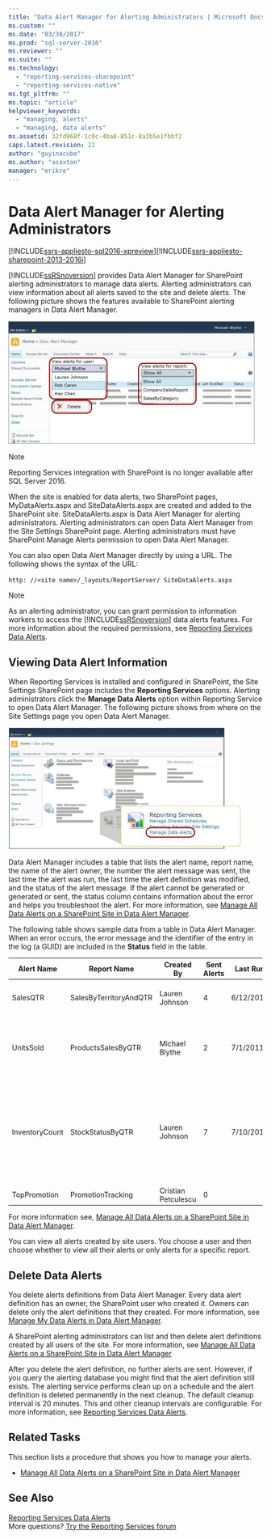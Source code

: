 ```yaml
---
title: "Data Alert Manager for Alerting Administrators | Microsoft Docs"
ms.custom: ""
ms.date: "03/30/2017"
ms.prod: "sql-server-2016"
ms.reviewer: ""
ms.suite: ""
ms.technology: 
  - "reporting-services-sharepoint"
  - "reporting-services-native"
ms.tgt_pltfrm: ""
ms.topic: "article"
helpviewer_keywords: 
  - "managing, alerts"
  - "managing, data alerts"
ms.assetid: 32fd968f-1c0c-4ba8-851c-8a3b5e1fbbf2
caps.latest.revision: 22
author: "guyinacube"
ms.author: "asaxton"
manager: "erikre"
---
```

# Data Alert Manager for Alerting Administrators

[!INCLUDE[ssrs-appliesto-sql2016-xpreview](../includes/ssrs-appliesto-sql2016-xpreview.md)][!INCLUDE[ssrs-appliesto-sharepoint-2013-2016i](../includes/ssrs-appliesto-sharepoint-2013-2016.md)]

[!INCLUDE[ssRSnoversion](../includes/ssrsnoversion-md.md)] provides Data Alert Manager for SharePoint alerting administrators to manage data alerts. Alerting administrators can view information about all alerts saved to the site and delete alerts. The following picture shows the features available to SharePoint alerting managers in Data Alert Manager.

![Alert Manager for SharePoin tsite administrators](../reporting-services/media/rs-alertmanagersite.gif "Alert Manager for SharePoint site administrators")

> [!NOTE]
> Reporting Services integration with SharePoint is no longer available after SQL Server 2016.

 When the site is enabled for data alerts, two SharePoint pages, MyDataAlerts.aspx and SiteDataAlerts.aspx are created and added to the SharePoint site. SiteDataAlerts.aspx is Data Alert Manager for alerting administrators. Alerting administrators can open Data Alert Manager from the Site Settings SharePoint page. Alerting administrators must have SharePoint Manage Alerts permission to open Data Alert Manager.  
  
 You can also open Data Alert Manager directly by using a URL. The following shows the syntax of the URL:  
  
 `http: //<site name>/_layouts/ReportServer/ SiteDataAlerts.aspx`  
  
> [!NOTE]  
>  As an alerting administrator, you can grant permission to information workers to access the [!INCLUDE[ssRSnoversion](../includes/ssrsnoversion-md.md)] data alerts features. For more information about the required permissions, see [Reporting Services Data Alerts](../reporting-services/reporting-services-data-alerts.md).  
  
##  <a name="ViewingAlerts"></a> Viewing Data Alert Information  
 When Reporting Services is installed and configured in SharePoint, the Site Settings SharePoint page includes the **Reporting Services** options. Alerting administrators click the **Manage Data Alerts** option within Reporting Service to open Data Alert Manager. The following picture shows from where on the Site Settings page you open Data Alert Manager.  
  
 ![Reporting Services section of Site Settings page](../reporting-services/media/rs-sitesettings.gif "Reporting Services section of Site Settings page")  
  
 Data Alert Manager includes a table that lists the alert name, report name, the name of the alert owner, the number the alert message was sent, the last time the alert was run, the last time the alert definition was modified, and the status of the alert message. If the alert cannot be generated or generated or sent, the status column contains information about the error and helps you troubleshoot the alert. For more information, see [Manage All Data Alerts on a SharePoint Site in Data Alert Manager](../reporting-services/manage-all-data-alerts-on-a-sharepoint-site-in-data-alert-manager.md).  
  
 The following table shows sample data from a table in Data Alert Manager. When an error occurs, the error message and the identifier of the entry in the log (a GUID) are included in the **Status** field in the table.  
  
|Alert Name|Report Name|Created By|Sent Alerts|Last Run|Last Modified|Status|  
|----------------|-----------------|----------------|-----------------|--------------|-------------------|------------|  
|SalesQTR|SalesByTerritoryAndQTR|Lauren Johnson|4|6/12/2011|6/1/2011|Last alert ran successfully and alert was sent.|  
|UnitsSold|ProductsSalesByQTR|Michael Blythe|2|7/1/2011|6/28/2011|Last alert ran successfully, but the data was unchanged and no alert was sent.|  
|InventoryCount|StockStatusByQTR|Lauren Johnson|7|7/10/2011|7/2/2011|\<error message>The log file contains detailed information about the error. Refer to the log entry with the identifier: \<GUID>.|  
|TopPromotion|PromotionTracking|Cristian Petculescu|0||5/23/2011|Alert created.|  
  
 For more information see, [Manage All Data Alerts on a SharePoint Site in Data Alert Manager](../reporting-services/manage-all-data-alerts-on-a-sharepoint-site-in-data-alert-manager.md).  
  
 You can view all alerts created by site users. You choose a user and then choose whether to view all their alerts or only alerts for a specific report.  
  
  
##  <a name="DeleteAlerts"></a> Delete Data Alerts  
 You delete alerts definitions from Data Alert Manager. Every data alert definition has an owner, the SharePoint user who created it. Owners can delete only the alert definitions that they created. For more information, see [Manage My Data Alerts in Data Alert Manager](../reporting-services/manage-my-data-alerts-in-data-alert-manager.md).  
  
 A SharePoint alerting administrators can list and then delete alert definitions created by all users of the site. For more information, see [Manage All Data Alerts on a SharePoint Site in Data Alert Manager](../reporting-services/manage-all-data-alerts-on-a-sharepoint-site-in-data-alert-manager.md)  
  
 After you delete the alert definition, no further alerts are sent. However, if you query the alerting database you might find that the alert definition still exists. The alerting service performs clean up on a schedule and the alert definition is deleted permanently in the next cleanup. The default cleanup interval is 20 minutes. This and other cleanup intervals are configurable. For more information, see [Reporting Services Data Alerts](../reporting-services/reporting-services-data-alerts.md).  
  
  
##  <a name="HowTo"></a> Related Tasks  
 This section lists a procedure that shows you how to manage your alerts.  
  
-   [Manage All Data Alerts on a SharePoint Site in Data Alert Manager](../reporting-services/manage-all-data-alerts-on-a-sharepoint-site-in-data-alert-manager.md)  

## See Also

[Reporting Services Data Alerts](../reporting-services/reporting-services-data-alerts.md)  
More questions? [Try the Reporting Services forum](http://go.microsoft.com/fwlink/?LinkId=620231)
